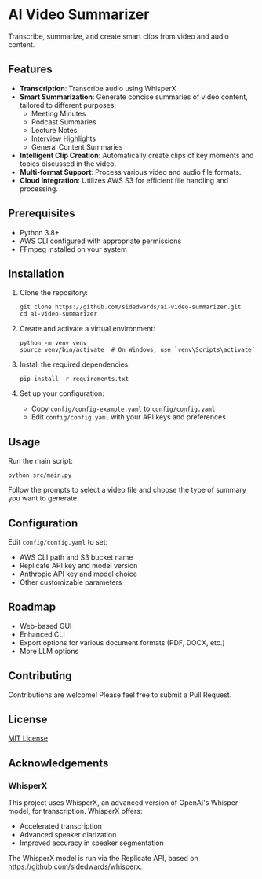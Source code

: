 # AI Video Summarizer

Transcribe, summarize, and create smart clips from video and audio content.

## Features

- **Transcription**: Transcribe audio using WhisperX
- **Smart Summarization**: Generate concise summaries of video content, tailored to different purposes:
  - Meeting Minutes
  - Podcast Summaries
  - Lecture Notes
  - Interview Highlights
  - General Content Summaries
- **Intelligent Clip Creation**: Automatically create clips of key moments and topics discussed in the video.
- **Multi-format Support**: Process various video and audio file formats.
- **Cloud Integration**: Utilizes AWS S3 for efficient file handling and processing.

## Prerequisites

- Python 3.8+
- AWS CLI configured with appropriate permissions
- FFmpeg installed on your system

## Installation

1. Clone the repository:
   ```
   git clone https://github.com/sidedwards/ai-video-summarizer.git
   cd ai-video-summarizer
   ```

2. Create and activate a virtual environment:
   ```
   python -m venv venv
   source venv/bin/activate  # On Windows, use `venv\Scripts\activate`
   ```

3. Install the required dependencies:
   ```
   pip install -r requirements.txt
   ```

4. Set up your configuration:
   - Copy `config/config-example.yaml` to `config/config.yaml`
   - Edit `config/config.yaml` with your API keys and preferences

## Usage

Run the main script:

```
python src/main.py
```

Follow the prompts to select a video file and choose the type of summary you want to generate.

## Configuration

Edit `config/config.yaml` to set:

- AWS CLI path and S3 bucket name
- Replicate API key and model version
- Anthropic API key and model choice
- Other customizable parameters

## Roadmap

- Web-based GUI
- Enhanced CLI
- Export options for various document formats (PDF, DOCX, etc.)
- More LLM options

## Contributing

Contributions are welcome! Please feel free to submit a Pull Request.

## License

[MIT License](LICENSE)

## Acknowledgements

### WhisperX

This project uses WhisperX, an advanced version of OpenAI's Whisper model, for transcription. WhisperX offers:

- Accelerated transcription
- Advanced speaker diarization
- Improved accuracy in speaker segmentation

The WhisperX model is run via the Replicate API, based on https://github.com/sidedwards/whisperx.
